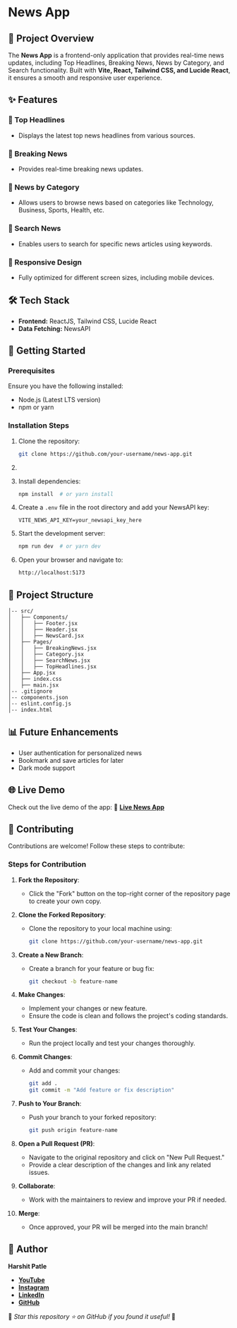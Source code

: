 # News App

## 📌 Project Overview
The **News App** is a frontend-only application that provides real-time news updates, including Top Headlines, Breaking News, News by Category, and Search functionality. Built with **Vite, React, Tailwind CSS, and Lucide React**, it ensures a smooth and responsive user experience.

## ✨ Features

### 🔹 Top Headlines
- Displays the latest top news headlines from various sources.

### 🔹 Breaking News
- Provides real-time breaking news updates.

### 🔹 News by Category
- Allows users to browse news based on categories like Technology, Business, Sports, Health, etc.

### 🔹 Search News
- Enables users to search for specific news articles using keywords.

### 🔹 Responsive Design
- Fully optimized for different screen sizes, including mobile devices.

## 🛠️ Tech Stack
- **Frontend:** ReactJS, Tailwind CSS, Lucide React
- **Data Fetching:** NewsAPI

## 🚀 Getting Started

### Prerequisites
Ensure you have the following installed:
- Node.js (Latest LTS version)
- npm or yarn

### Installation Steps
1. Clone the repository:
   ```sh
   git clone https://github.com/your-username/news-app.git
   ```
2. 
   ```sh

3. Install dependencies:
   ```sh
   npm install  # or yarn install
   ```
4. Create a `.env` file in the root directory and add your NewsAPI key:
   ```env
   VITE_NEWS_API_KEY=your_newsapi_key_here
   ```
5. Start the development server:
   ```sh
   npm run dev  # or yarn dev
   ```
6. Open your browser and navigate to:
   ```sh
   http://localhost:5173
   ```

## 📂 Project Structure
```
│-- src/
│   ├── Components/
│   │   ├── Footer.jsx
│   │   ├── Header.jsx
│   │   ├── NewsCard.jsx
│   ├── Pages/
│   │   ├── BreakingNews.jsx
│   │   ├── Category.jsx
│   │   ├── SearchNews.jsx
│   │   ├── TopHeadlines.jsx
│   ├── App.jsx
│   ├── index.css
│   ├── main.jsx
│-- .gitignore
│-- components.json
│-- eslint.config.js
│-- index.html
```

## 📊 Future Enhancements
- User authentication for personalized news
- Bookmark and save articles for later
- Dark mode support

## 🌐 Live Demo
Check out the live demo of the app:
🔹 **[Live News App](https://your-live-demo-url.com)**

## 🤝 Contributing
Contributions are welcome! Follow these steps to contribute:

### Steps for Contribution
1. **Fork the Repository**:
   - Click the "Fork" button on the top-right corner of the repository page to create your own copy.

2. **Clone the Forked Repository**:
   - Clone the repository to your local machine using:
     ```sh
     git clone https://github.com/your-username/news-app.git
     ```

3. **Create a New Branch**:
   - Create a branch for your feature or bug fix:
     ```sh
     git checkout -b feature-name
     ```

4. **Make Changes**:
   - Implement your changes or new feature.
   - Ensure the code is clean and follows the project's coding standards.

5. **Test Your Changes**:
   - Run the project locally and test your changes thoroughly.

6. **Commit Changes**:
   - Add and commit your changes:
     ```sh
     git add .
     git commit -m "Add feature or fix description"
     ```

7. **Push to Your Branch**:
   - Push your branch to your forked repository:
     ```sh
     git push origin feature-name
     ```

8. **Open a Pull Request (PR)**:
   - Navigate to the original repository and click on "New Pull Request."
   - Provide a clear description of the changes and link any related issues.

9. **Collaborate**:
   - Work with the maintainers to review and improve your PR if needed.

10. **Merge**:
    - Once approved, your PR will be merged into the main branch!

## 👤 Author
**Harshit Patle**

- **[YouTube](https://www.youtube.com/@coding_version)**  
- **[Instagram](https://www.instagram.com/coding_version)**  
- **[LinkedIn](https://www.linkedin.com/in/harshit-patle)**  
- **[GitHub](https://github.com/Harshit-Patle)**  

💙 *Star this repository ⭐ on GitHub if you found it useful!* 🚀
